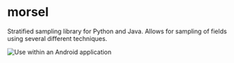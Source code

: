 morsel
======

Stratified sampling library for Python and Java. Allows for sampling of fields using several different techniques. 

![Use within an Android application](http://i.imgur.com/ls1rRtb.png)
